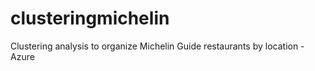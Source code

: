 # clusteringmichelin
Clustering analysis to organize Michelin Guide restaurants by location - Azure
